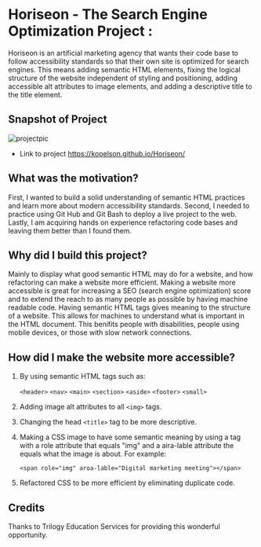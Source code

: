 # Horiseon - The Search Engine Optimization Project :

Horiseon is an artificial marketing agency that wants their code base to follow accessibility standards so that their own site is optimized for search engines. This means adding semantic HTML elements, fixing the logical structure of the website independent of styling and positioning, adding accessible alt attributes to image elements, and adding a descriptive title to the title element.

## Snapshot of Project
  
  ![projectpic](https://user-images.githubusercontent.com/57735283/92838228-621c8600-f393-11ea-9629-87d4d1ac4c32.PNG)

  * Link to project https://kopelson.github.io/Horiseon/

## What was the motivation?
First, I wanted to build a solid understanding of semantic HTML practices and learn more about modern accessibility standards.
Second, I needed to practice using Git Hub and Git Bash to deploy a live project to the web.
Lastly, I am acquiring hands on experience refactoring code bases and leaving them better than I found them.

## Why did I build this project?
Mainly to display what good semantic HTML may do for a website, and how refactoring can make a website more efficient. Making a website more accessible is great for increasing a SEO (search engine optimization) score and to extend the reach to as many people as possible by having machine readable code. Having semantic HTML tags gives meaning to the structure of a website. This allows for machines to understand what is important in the HTML document. This benifits people with disabilities, people using mobile devices, or those with slow network connections. 

## How did I make the website more accessible?
1. By using semantic HTML tags such as:

    `<header>`
    `<nav>`
    `<main>`
    `<section>`
    `<aside>`
    `<footer>`
    `<small>`

2. Adding image alt attributes to all `<img>` tags.

3. Changing the head `<title>` tag to be more descriptive.
  
4. Making a CSS image to have some semantic meaning by using a <span> tag with a role attribute that equals "img" and a aira-lable attribute the equals what the image is about. For example:
 
    `<span role="img" aroa-lable="Digital marketing meeting"></span>`

5. Refactored CSS to be more efficient by eliminating duplicate code.

## Credits

Thanks to Trilogy Education Services for providing this wonderful opportunity.








